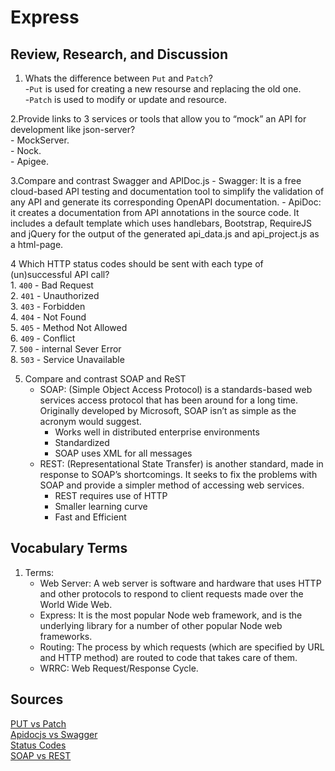# Express

## Review, Research, and Discussion

   1. Whats the difference between `Put` and `Patch`?  
        -`Put` is used for creating a new resourse and replacing the old one.  
        -`Patch` is used to modify or update and resource.  
        
   2.Provide links to 3 services or tools that allow you to “mock” an API for development like json-server?  
        - MockServer.  
        - Nock.  
        - Apigee.
        
   3.Compare and contrast Swagger and APIDoc.js 
        - Swagger: It is a free cloud-based API testing and documentation tool to simplify the validation of any API and generate its corresponding OpenAPI documentation.
        - ApiDoc: it creates a documentation from API annotations in the source code. It includes a default template which uses handlebars, Bootstrap, RequireJS and jQuery for                     the output of the generated api_data.js and api_project.js as a html-page.  
        
   4 Which HTTP status codes should be sent with each type of (un)successful API call?  
        1. `400` - Bad Request  
        2. `401` - Unauthorized  
        3. `403` - Forbidden  
        4. `404` - Not Found  
        5. `405` - Method Not Allowed  
        6. `409` - Conflict   
        7. `500` - internal Sever Error  
        8. `503` - Service Unavailable  
        
   5. Compare and contrast SOAP and ReST
        - SOAP: (Simple Object Access Protocol) is a standards-based web services access protocol that has been around for a long time. Originally developed by Microsoft, SOAP                    isn’t as simple as the acronym would suggest.
            - Works well in distributed enterprise environments
            - Standardized
            - SOAP uses XML for all messages
        - REST: (Representational State Transfer) is another standard, made in response to SOAP’s shortcomings. It seeks to fix the problems with SOAP and provide a simpler                       method of accessing web services.
            - REST requires use of HTTP
            - Smaller learning curve
            - Fast and Efficient
 
## Vocabulary Terms

   1. Terms:
        - Web Server: A web server is software and hardware that uses HTTP and other protocols to respond to client requests made over the World Wide Web.
        - Express: It is the most popular Node web framework, and is the underlying library for a number of other popular Node web frameworks.
        - Routing: The process by which requests (which are specified by URL and HTTP method) are routed to code that takes care of them.
        - WRRC: Web Request/Response Cycle.


## Sources
   [PUT vs Patch](https://www.geeksforgeeks.org/difference-between-put-and-patch-request/)  
   [Apidocjs vs Swagger](https://stackshare.io/stackups/apidocjs-vs-swagger-inspector)  
   [Status Codes](https://documentation.commvault.com/11.24/essential/45599_rest_api_response_codes_and_statuses.html)  
   [SOAP vs REST](https://smartbear.com/blog/soap-vs-rest-whats-the-difference/)
